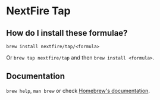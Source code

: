 # NextFire Tap

## How do I install these formulae?

`brew install nextfire/tap/<formula>`

Or `brew tap nextfire/tap` and then `brew install <formula>`.

## Documentation

`brew help`, `man brew` or check [Homebrew's documentation](https://docs.brew.sh).
